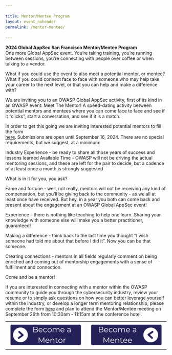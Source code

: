 ```yaml
---

title: Mentor/Mentee Program
layout: event_noheader
permalink: /mentor-mentee/

---
```

**2024 Global AppSec San Francisco Mentor/Mentee Program**<br>
One more Global AppSec event. 
You’re taking training, you’re running between sessions, you’re connecting with people over coffee or when talking to a vendor. 

What if you could use the event to also meet a potential mentor, or mentee? 
What if you could connect face to face with someone who may help take your career to the next level, or that you can help and make a difference with?

We are inviting you to an OWASP Global AppSec activity, first of its kind in an OWASP event: Meet The Mentor! A speed-dating activity between potential mentors and mentees where you can come face to face and see if it “clicks”, start a conversation, and see if it is a match. 

In order to get this going we are inviting interested potential mentors to fill the form  
<a href="https://owasp.wufoo.com/forms/z1x359bn1e1o0wt/">here</a>. Submissions are open until September 16, 2024. There are no special requirements, but we suggest, at a minimum:

Industry Experience - be ready to share all those years of success and lessons learned 
Available Time - OWASP will not be driving the actual mentoring sessions, and these are left for the pair to decide, but a cadence of at least once a month is strongly suggested

What is in it for you, you ask?

Fame and fortune - well, not really, mentors will not be receiving any kind of compensation, but you’ll be giving back to the community - as we all at least once have received. But hey, in a year you both can come back and present about the engagement at an OWASP Global AppSec event!

Experience - there is nothing like teaching to help one learn. Sharing your knowledge with someone else will make you a better practitioner, guaranteed!

Making a difference - think back to the last time you thought “I wish someone had told me about that before I did it”. Now you can be that someone. 

Creating connections - mentors in all fields regularly comment on being enriched and coming out of mentorship engagements with a sense of fulfillment and connection.

Come and be a mentor!

If you are interested in connecting with a mentor within the OWASP community to guide you through the cybersecurity industry, review your resume or to simply ask questions on how you can better leverage yourself within the industry, or develop a longer term mentoring relationship, please complete the form <a href="https://owasp.wufoo.com/forms/zdjasgf1s616bj/">here</a> and plan to attend the Mentor/Mentee meeting on September 26th from 10:30am - 11:15am at the conference hotel. 

<table>
  <tr>
    <td align="center">
      <a href="https://owasp.wufoo.com/forms/z1x359bn1e1o0wt/">
        <img src="assets/images/BecomeAMentor.png" alt="Become a Mentor" style="width:100%;">
      </a>
    </td>
    <td align="center">
      <a href="https://owasp.wufoo.com/forms/zdjasgf1s616bj/">
        <img src="assets/images/BecomeAMentee.png" alt="Become a Mentee" style="width:100%;">
      </a>
    </td>
  </tr>
</table>
